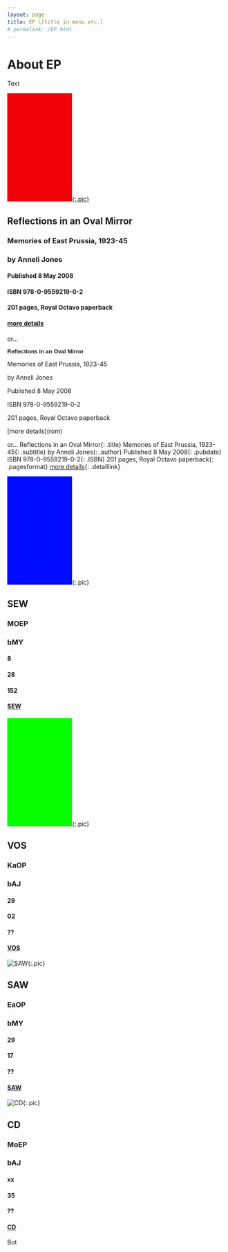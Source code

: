 ```yaml
---
layout: page
title: EP \[title in menu etc.]
# permalink: /EP.html
---
```

<style>
  .title {
  font:bold 13px/100% Arial, Helvetica, sans-serif;
  }
  .subtitle {
  font:red italic 12px/100% Arial, Helvetica, sans-serif;
  }
</style>

# About EP
Text
  
[![Cover](/pix/150r.jpg){:.pic}](rom)
## Reflections in an Oval Mirror
### Memories of East Prussia, 1923-45
### by Anneli Jones
#### Published 8 May 2008
#### ISBN 978-0-9559219-0-2
#### 201 pages, Royal Octavo paperback
#### [more details](rom)

or...
<p class=title>Reflections in an Oval Mirror
<p class=subtitle>Memories of East Prussia, 1923-45
<p class=author>by Anneli Jones
<p class=pubdate>Published 8 May 2008
<p class=ISBN>ISBN 978-0-9559219-0-2
<p class=pagesformat>201 pages, Royal Octavo paperback
<p class=detaillink>[more details](rom)

or...
Reflections in an Oval Mirror{: .title}
Memories of East Prussia, 1923-45{: .subtitle}
by Anneli Jones{: .author}
Published 8 May 2008{: .pubdate}
ISBN 978-0-9559219-0-2{: .ISBN}
201 pages, Royal Octavo paperback{: .pagesformat}
[more details](rom){: .detaillink}
  

![SEW](/pix/150b.jpg){:.pic}
## SEW
### MOEP
### bMY
#### 8 
#### 28 
#### 152 
#### [SEW](sew)

![VOS](/pix/150g.jpg){:.pic}
## VOS
### KaOP
### bAJ
#### 29
#### 02 
#### ??
#### [VOS](vos)

![SAW](/pix/150r.png){:.pic}
## SAW
### EaOP
### bMY
#### 29
#### 17 
#### ??
#### [SAW](saw)

![CD](/pix/150b.png){:.pic}
## CD
### MoEP
### bAJ
#### xx
#### 35 
#### ??
#### [CD](cd)

Bot
